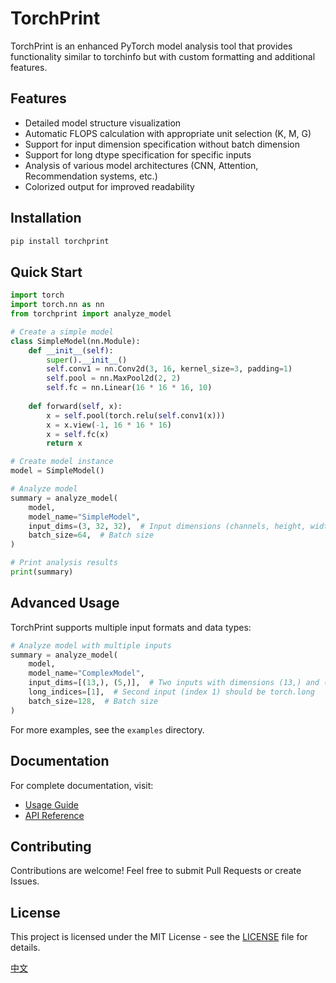 # TorchPrint

TorchPrint is an enhanced PyTorch model analysis tool that provides functionality similar to torchinfo but with custom formatting and additional features.

## Features

- Detailed model structure visualization
- Automatic FLOPS calculation with appropriate unit selection (K, M, G)
- Support for input dimension specification without batch dimension
- Support for long dtype specification for specific inputs
- Analysis of various model architectures (CNN, Attention, Recommendation systems, etc.)
- Colorized output for improved readability

## Installation

```bash
pip install torchprint
```

## Quick Start

```python
import torch
import torch.nn as nn
from torchprint import analyze_model

# Create a simple model
class SimpleModel(nn.Module):
    def __init__(self):
        super().__init__()
        self.conv1 = nn.Conv2d(3, 16, kernel_size=3, padding=1)
        self.pool = nn.MaxPool2d(2, 2)
        self.fc = nn.Linear(16 * 16 * 16, 10)
        
    def forward(self, x):
        x = self.pool(torch.relu(self.conv1(x)))
        x = x.view(-1, 16 * 16 * 16)
        x = self.fc(x)
        return x

# Create model instance
model = SimpleModel()

# Analyze model
summary = analyze_model(
    model,
    model_name="SimpleModel",
    input_dims=(3, 32, 32),  # Input dimensions (channels, height, width)
    batch_size=64,  # Batch size
)

# Print analysis results
print(summary)
```

## Advanced Usage

TorchPrint supports multiple input formats and data types:

```python
# Analyze model with multiple inputs
summary = analyze_model(
    model,
    model_name="ComplexModel",
    input_dims=[(13,), (5,)],  # Two inputs with dimensions (13,) and (5,)
    long_indices=[1],  # Second input (index 1) should be torch.long
    batch_size=128,  # Batch size
)
```

For more examples, see the `examples` directory.

## Documentation

For complete documentation, visit:
- [Usage Guide](docs/usage.md)
- [API Reference](docs/api.md)

## Contributing

Contributions are welcome! Feel free to submit Pull Requests or create Issues.

## License

This project is licensed under the MIT License - see the [LICENSE](LICENSE) file for details.

[中文](README_zh.md)
